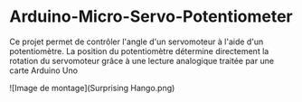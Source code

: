 # Arduino-Micro-Servo-Potentiometer
Ce projet permet de contrôler l'angle d'un servomoteur à l'aide d'un potentiomètre. La position du potentiomètre détermine directement la rotation du servomoteur grâce à une lecture analogique traitée par une carte Arduino Uno

![Image de montage](Surprising Hango.png)
